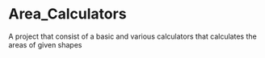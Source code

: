 # Area_Calculators
A project that consist of a basic and various calculators that calculates the areas of given shapes
